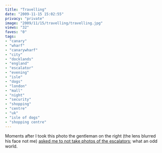 ```yaml
---
title: "Travelling"
date: "2009-11-15 15:02:55"
privacy: "private"
image: "2009/11/15/travelling/travelling.jpg"
views: "32"
faves: "0"
tags:
- "canary"
- "wharf"
- "canarywharf"
- "city"
- "docklands"
- "england"
- "escalator"
- "evening"
- "isle"
- "dogs"
- "london"
- "mall"
- "night"
- "security"
- "shopping"
- "centre"
- "uk"
- "isle of dogs"
- "shopping centre"
---
```

Moments after I took this photo the gentleman on the right (the lens blurred his face not me) <a href="http://twitter.com/phillprice/status/5237600477" rel="nofollow">asked me to not take photos of the escalators</a>; what an odd world.<a href="http://www.phillprice.com/2009/11/16/travelling" rel="nofollow"></a>
